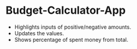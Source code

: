 # Budget-Calculator-App

- Highlights inputs of positive/negative amounts.
- Updates the values.
- Shows percentage of spent money from total.
